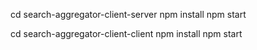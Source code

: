 cd search-aggregator-client-server
npm install
npm start

cd search-aggregator-client-client
npm install
npm start